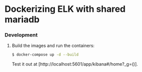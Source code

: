 # Dockerizing ELK with shared mariadb

### Development

1. Build the images and run the containers:

    ```sh
    $ docker-compose up -d --build
    ```

    Test it out at [http://localhost:5601/app/kibana#/home?_g=()].